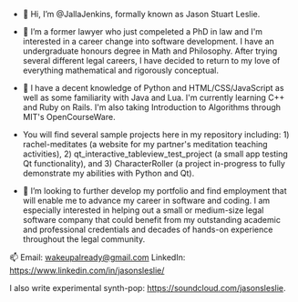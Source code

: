 - 👋 Hi, I’m @JallaJenkins, formally known as Jason Stuart Leslie.

- 👀 I’m a former lawyer who just compeleted a PhD in law and I'm interested in a career change into software development. I have an undergraduate honours degree in Math and Philosophy. After trying several different legal careers, I have decided to return to my love of everything mathematical and rigorously conceptual.

- 🌱 I have a decent knowledge of Python and HTML/CSS/JavaScript as well as some familiarity with Java and Lua. I'm currently learning C++ and Ruby on Rails. I'm also taking Introduction to Algorithms through MIT's OpenCourseWare. 

- You will find several sample projects here in my repository including:
      1) rachel-meditates (a website for my partner's meditation teaching activities),
      2) qt_interactive_tableview_test_project (a small app testing Qt functionality), and 
      3) CharacterRoller (a project in-progress to fully demonstrate my abilities with Python and Qt).

- 💞️ I’m looking to further develop my portfolio and find employment that will enable me to advance my career in software and coding. I am especially interested in helping out a small or medium-size legal software company that could benefit from my outstanding academic and professional credentials and decades of hands-on experience throughout the legal community.

📫 Email: wakeupalready@gmail.com
LinkedIn: https://www.linkedin.com/in/jasonsleslie/

I also write experimental synth-pop: https://soundcloud.com/jasonsleslie.

<!---
JallaJenkins/JallaJenkins is a ✨ special ✨ repository because its `README.md` (this file) appears on your GitHub profile.
You can click the Preview link to take a look at your changes.
--->
